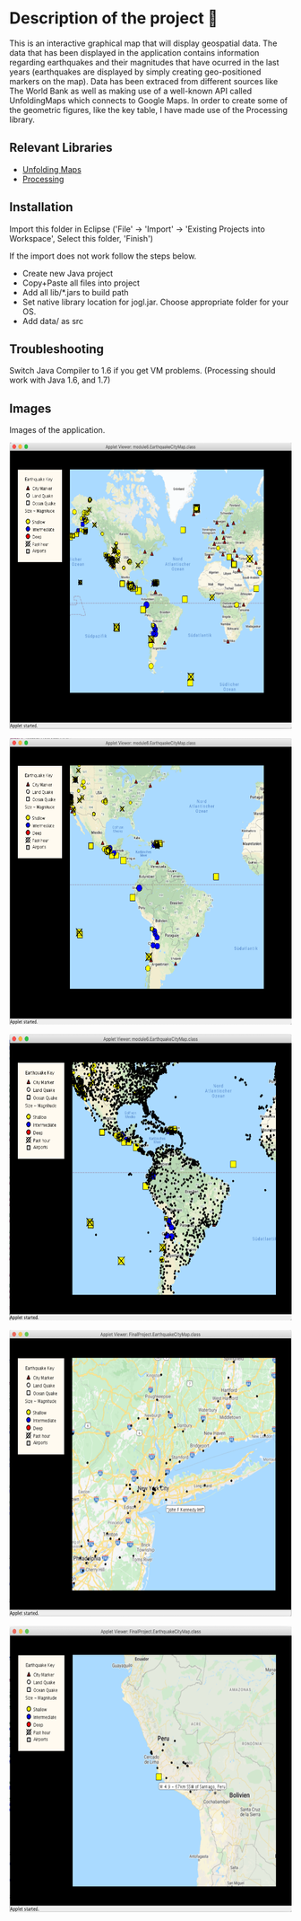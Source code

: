 # Description of the project 🧰
This is an interactive graphical map that will display geospatial data. The data that has been displayed in the application contains information regarding earthquakes and their magnitudes that have ocurred in the last years (earthquakes are displayed by simply creating geo-positioned markers on the map). Data has been extraced from different sources like The World Bank as well as making use of a well-known API called UnfoldingMaps which connects to Google Maps. In order to create some of the geometric figures, like the key table, I have made use of the Processing library.


## Relevant Libraries

* [Unfolding Maps](http://unfoldingmaps.org/javadoc/index.html)
* [Processing](https://processing.org/)

## Installation

Import this folder in Eclipse ('File' -> 'Import' -> 'Existing Projects into
Workspace', Select this folder, 'Finish')

If the import does not work follow the steps below.

* Create new Java project
* Copy+Paste all files into project
* Add all lib/*.jars to build path
* Set native library location for jogl.jar. Choose appropriate folder for your OS.
* Add data/ as src


## Troubleshooting

Switch Java Compiler to 1.6 if you get VM problems. (Processing should work with Java 1.6, and 1.7)

## Images

Images of the application.

<p align="center">
    <img src="https://github.com/Jplaudir8/OOP-in-Java/blob/master/Object%20Oriented%20Programming%20in%20Java/UCSDUnfoldingMaps/map1.png" height="510" alt="Image extracted from own application" title="Map">
</p>

<p align="center">
    <img src="https://github.com/Jplaudir8/OOP-in-Java/blob/master/Object%20Oriented%20Programming%20in%20Java/UCSDUnfoldingMaps/map2.png" height="510" alt="Image extracted from own application" title="Map">
</p>

<p align="center">
    <img src="https://github.com/Jplaudir8/OOP-in-Java/blob/master/Object%20Oriented%20Programming%20in%20Java/UCSDUnfoldingMaps/map3.png" height="510" alt="Image extracted from own application" title="Map">
</p>

<p align="center">
    <img src="https://github.com/Jplaudir8/OOP-in-Java/blob/master/Object%20Oriented%20Programming%20in%20Java/UCSDUnfoldingMaps/map4.png" height="510" alt="Image extracted from own application" title="Map">
</p>

<p align="center">
    <img src="https://github.com/Jplaudir8/OOP-in-Java/blob/master/Object%20Oriented%20Programming%20in%20Java/UCSDUnfoldingMaps/map5.png" height="510" alt="Image extracted from own application" title="Map">
</p>